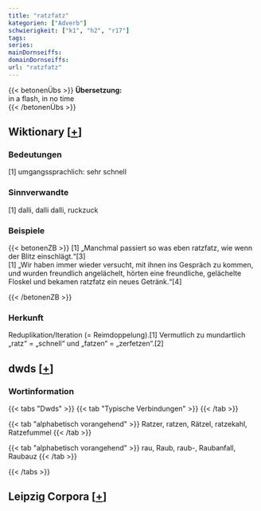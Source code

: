 ```yaml
---
title: "ratzfatz"
kategorien: ["Adverb"]
schwierigkeit: ["k1", "h2", "r17"]
tags:
series:
mainDornseiffs:
domainDornseiffs:
url: "ratzfatz"
---
```


{{< betonenÜbs >}}
**Übersetzung:**  
in a flash, in no time  
{{< /betonenÜbs >}}

## Wiktionary [[+](https://de.wiktionary.org/wiki/ratzfatz)]

### Bedeutungen
[1] umgangssprachlich: sehr schnell  

### Sinnverwandte
[1] dalli, dalli dalli, ruckzuck  

### Beispiele
{{< betonenZB >}}
[1] „Manchmal passiert so was eben ratzfatz, wie wenn der Blitz einschlägt.“[3]  
[1] „Wir haben immer wieder versucht, mit ihnen ins Gespräch zu kommen, und wurden freundlich angelächelt, hörten eine freundliche, gelächelte Floskel und bekamen ratzfatz ein neues Getränk.“[4]  

{{< /betonenZB >}}
### Herkunft
Reduplikation/Iteration (= Reimdoppelung).[1] Vermutlich zu mundartlich „ratz“ = „schnell“ und „fatzen“ = „zerfetzen“.[2]  



## dwds [[+](https://www.dwds.de/wb/ratzfatz)]

### Wortinformation
{{< tabs "Dwds" >}}
{{< tab "Typische Verbindungen" >}}
{{< /tab >}}

{{< tab "alphabetisch vorangehend" >}}
Ratzer, ratzen, Rätzel, ratzekahl, Ratzefummel
{{< /tab >}}

{{< tab "alphabetisch vorangehend" >}}
rau, Raub, raub-, Raubanfall, Raubauz
{{< /tab >}}

{{< /tabs >}}

## Leipzig Corpora [[+](https://corpora.uni-leipzig.de/en/res?word=ratzfatz&corpusId=deu_newscrawl-public_2018)]

